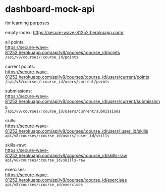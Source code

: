# dashboard-mock-api
for learning purposes

empty index: https://secure-wave-81252.herokuapp.com/  

all points:  
https://secure-wave-81252.herokuapp.com/api/v8/courses/:course_id/points <br />
`/api/v8/courses/:course_id/points`

current points:  
https://secure-wave-81252.herokuapp.com/api/v8/courses/:course_id/users/current/points <br />
`/api/v8/courses/:course_id/users/current/points`

submissions:  
https://secure-wave-81252.herokuapp.com/api/v8/courses/:course_id/users/current/submissions <br />
`/api/v8/courses/:course_id/users/current/submissions`

skills:  
https://secure-wave-81252.herokuapp.com/api/v8/courses/:course_id/users/:user_id/skills <br />
`api/v8/courses/:course_id/users/:user_id/skills`

skills-raw:  
https://secure-wave-81252.herokuapp.com/api/v8/courses/:course_id/skills-raw <br />
`api/v8/courses/:course_id/skills-raw`

exercises:  
https://secure-wave-81252.herokuapp.com/api/v8/courses/:course_id/exercises <br />
`api/v8/courses/:course_id/exercises`

